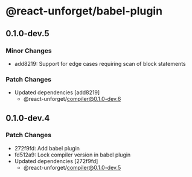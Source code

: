 # @react-unforget/babel-plugin

## 0.1.0-dev.5

### Minor Changes

- add8219: Support for edge cases requiring scan of block statements

### Patch Changes

- Updated dependencies [add8219]
  - @react-unforget/compiler@0.1.0-dev.6

## 0.1.0-dev.4

### Patch Changes

- 272f9fd: Add babel plugin
- fd512a9: Lock compiler version in babel plugin
- Updated dependencies [272f9fd]
  - @react-unforget/compiler@0.1.0-dev.5
